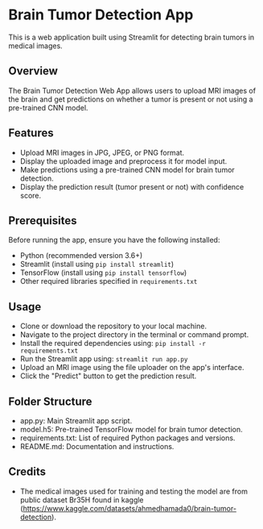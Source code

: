 # Brain Tumor Detection App

This is a web application built using Streamlit for detecting brain tumors in medical images.

## Overview

The Brain Tumor Detection Web App allows users to upload MRI images of the brain and get predictions on whether a tumor is present or not using a pre-trained CNN model.

## Features

- Upload MRI images in JPG, JPEG, or PNG format.
- Display the uploaded image and preprocess it for model input.
- Make predictions using a pre-trained CNN model for brain tumor detection.
- Display the prediction result (tumor present or not) with confidence score.

## Prerequisites

Before running the app, ensure you have the following installed:

- Python (recommended version 3.6+)
- Streamlit (install using `pip install streamlit`)
- TensorFlow (install using `pip install tensorflow`)
- Other required libraries specified in `requirements.txt`

## Usage

- Clone or download the repository to your local machine.
- Navigate to the project directory in the terminal or command prompt.
- Install the required dependencies using: `pip install -r requirements.txt`
- Run the Streamlit app using: `streamlit run app.py`
- Upload an MRI image using the file uploader on the app's interface.
- Click the "Predict" button to get the prediction result.

## Folder Structure

- app.py: Main Streamlit app script.
- model.h5: Pre-trained TensorFlow model for brain tumor detection.
- requirements.txt: List of required Python packages and versions.
- README.md: Documentation and instructions.

## Credits

- The medical images used for training and testing the model are from public dataset Br35H found in kaggle (https://www.kaggle.com/datasets/ahmedhamada0/brain-tumor-detection).
